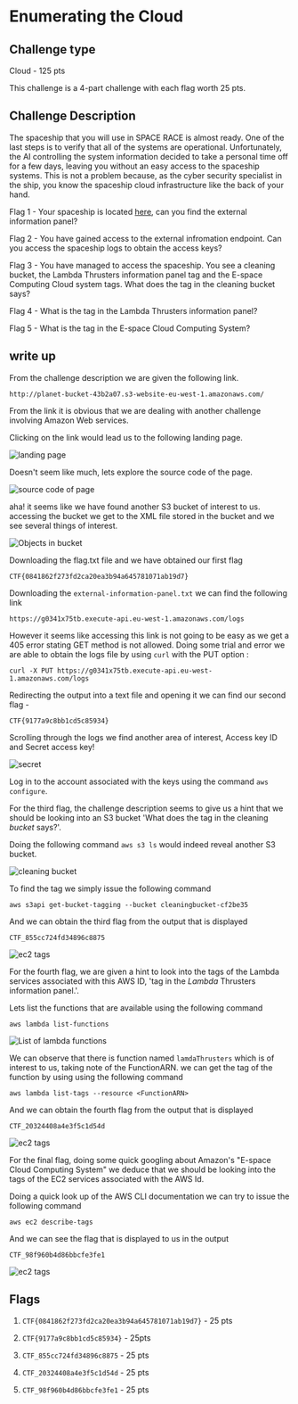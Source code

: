 # Enumerating the Cloud

## Challenge type 

Cloud - 125 pts

This challenge is a 4-part challenge with each flag worth 25 pts.

## Challenge Description

The spaceship that you will use in SPACE RACE is almost ready. One of the last steps is to verify that all of the systems are operational. Unfortunately, the AI controlling the system information decided to take a personal time off for a few days, leaving you without an easy access to the spaceship systems. This is not a problem because, as the cyber security specialist in the ship, you know the spaceship cloud infrastructure like the back of your hand.

Flag 1 - Your spaceship is located [here](http://planet-bucket-43b2a07.s3-website-eu-west-1.amazonaws.com/), can you find the external information panel?

Flag 2 - You have gained access to the external infromation endpoint. Can you access the spaceship logs to obtain the access keys?

Flag 3 - You have managed to access the spaceship. You see a cleaning bucket, the Lambda Thrusters information panel tag and the E-space Computing Cloud system tags. What does the tag in the cleaning bucket says?

Flag 4 - What is the tag in the Lambda Thrusters information panel?

Flag 5 - What is the tag in the E-space Cloud Computing System?

## write up

From the challenge description we are given the following link.

```
http://planet-bucket-43b2a07.s3-website-eu-west-1.amazonaws.com/
```

From the link it is obvious that we are dealing with another challenge involving Amazon Web services.

Clicking on the link would lead us to the following landing page.

![landing page](res/landingpage.png)

Doesn't seem like much, lets explore the source code of the page.

![source code of page](res/sourcecode.png)

aha! it seems like we have found another S3 bucket of interest to us. accessing the bucket we get to the XML file stored in the bucket and we see several things of interest.

![Objects in bucket](res/objectsinbuckets.png)

Downloading the flag.txt file and we have obtained our first flag 

```
CTF{0841862f273fd2ca20ea3b94a645781071ab19d7}
```

Downloading the `external-information-panel.txt` we can find the following link

```
https://g0341x75tb.execute-api.eu-west-1.amazonaws.com/logs
```

However it seems like accessing this link is not going to be easy as we get a 405 error stating GET method is not allowed. Doing some trial and error we are able to obtain the logs file by using `curl` with the PUT option : 

```
curl -X PUT https://g0341x75tb.execute-api.eu-west-1.amazonaws.com/logs
```

Redirecting the output into a text file and opening it we can find our second flag -

```
CTF{9177a9c8bb1cd5c85934}
```

Scrolling through the logs we find another area of interest, Access key ID and Secret access key!

![secret](res/secret.png)

Log in to the account associated with the keys using the command `aws configure`.

For the third flag, the challenge description seems to give us a hint that we should be looking into an S3 bucket 'What does the tag in the cleaning _bucket_ says?'.

Doing the following command `aws s3 ls` would indeed reveal another S3 bucket.

![cleaning bucket](res/cleaningbucket.png)

To find the tag we simply issue the following command 

```
aws s3api get-bucket-tagging --bucket cleaningbucket-cf2be35
```

And we can obtain the third flag from the output that is displayed

```
CTF_855cc724fd34896c8875
```

![ec2 tags](res/s3tag.jpg)

For the fourth flag, we are given a hint to look into the tags of the Lambda services associated with this AWS ID, 'tag in the _Lambda_ Thrusters information panel.'.

Lets list the functions that are available using the following command 

```
aws lambda list-functions
```

![List of lambda functions](res/lambdafunctions.jpg)

We can observe that there is function named `lamdaThrusters` which is of interest to us, taking note of the FunctionARN. we can get the tag of the function by using using the following command 

```
aws lambda list-tags --resource <FunctionARN>
```

And we can obtain the fourth flag from the output that is displayed

```
CTF_20324408a4e3f5c1d54d
```
![ec2 tags](res/lambdatag.jpg)

For the final flag, doing some quick googling about Amazon's "E-space Cloud Computing System" we deduce that we should be looking into the tags of the EC2 services associated with the AWS Id.

Doing a quick look up of the AWS CLI documentation we can try to issue the following command 

```
aws ec2 describe-tags
```

And we can see the flag that is displayed to us in the output 

```
CTF_98f960b4d86bbcfe3fe1
```

![ec2 tags](res/ec2tag.jpg)


## Flags

1. `CTF{0841862f273fd2ca20ea3b94a645781071ab19d7}` - 25 pts

2. `CTF{9177a9c8bb1cd5c85934}` - 25pts
 
3. `CTF_855cc724fd34896c8875` - 25 pts

4. `CTF_20324408a4e3f5c1d54d` - 25 pts

5. `CTF_98f960b4d86bbcfe3fe1` - 25 pts
